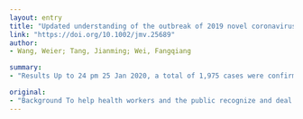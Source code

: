 ```yaml
---
layout: entry
title: "Updated understanding of the outbreak of 2019 novel coronavirus (2019-nCoV) in Wuhan, China"
link: "https://doi.org/10.1002/jmv.25689"
author:
- Wang, Weier; Tang, Jianming; Wei, Fangqiang

summary:
- "Results Up to 24 pm 25 Jan 2020, a total of 1,975 cases were confirmed infection of 2019-nCoV in China mainland. The deaths included 13 males and 4 females. Fever (64.7%) and cough (52.9%) were the most common first symptoms in deaths. Public should still be cautious in dealing with the virus and paying more attention to protect elderly people from the virus."

original:
- "Background To help health workers and the public recognize and deal with the 2019 novel coronavirus (2019-nCoV) quickly, effectively and calmly with an updated understanding. Methods A comprehensive search from Chinese and worldwide official websites and announcements was performed between 1 Dec 2019 to 9:30 am 26 Jan 2020 (Beijing time). A latest summary of 2019-nCoV and the current outbreak was drawn. Results Up to 24 pm 25 Jan 2020, a total 1,975 cases were confirmed infection of 2019-nCoV in China mainland with a total of 56 deaths occurred. The latest mortality was approximately 2.84% with a total 2,684 cases still suspected. The China National Health Commission reported the details of the first 17 deaths up to 24 pm 22 Jan 2020. The deaths included 13 males and 4 females. The median age of the deaths was 75 (range 48-89) years. Fever (64.7%) and cough (52.9%) were the most common first symptoms in deaths. The median days from first symptom to death were 14.0 (range 6-41) days, and tended to be shorter among people of 70-year old or above (11.5 [range 6-19] days) than those with ages below 70-year old (20 [range 10-41] days, P=0.033). Conclusion The infection of 2019-nCoV is spreading and increasing nationwide. The first occurred deaths were majorly elderly people who might have faster disease progresses. The public should still be cautious in dealing with the virus and paying more attention to protect elderly people from the virus. This article is protected by copyright. All rights reserved."
---
```


